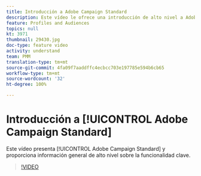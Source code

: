 ```yaml
---
title: Introducción a Adobe Campaign Standard
description: Este vídeo le ofrece una introducción de alto nivel a Adobe Campaign Standard.
feature: Profiles and Audiences
topics: null
kt: 3971
thumbnail: 29430.jpg
doc-type: feature video
activity: understand
team: PMM
translation-type: tm+mt
source-git-commit: 4fa09f7aaddffc4ecbcc703e197785e594b6cb65
workflow-type: tm+mt
source-wordcount: '32'
ht-degree: 100%

---
```



# Introducción a [!UICONTROL Adobe Campaign Standard]

Este vídeo presenta [!UICONTROL Adobe Campaign Standard] y proporciona información general de alto nivel sobre la funcionalidad clave.

>[!VIDEO](https://video.tv.adobe.com/v/29430?quality=12)
